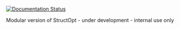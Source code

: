 [![Documentation Status](https://readthedocs.org/projects/structopt-modular/badge/?version=latest)](http://structopt-modular.readthedocs.org/en/latest/)

Modular version of StructOpt - under development - internal use only
